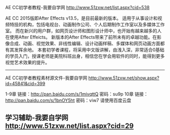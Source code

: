 AE CC初学者教程-我要自学网 http://www.51zxw.net/list.aspx?cid=538

AE CC 2015版即After Effects v13.5，是目前最新的版本。
适用于从事设计和视频特技的机构，包括电视台、动画制作公司、个人后期制作工作室以及多媒体工作室。
而在新兴的用户群，如网页设计师和图形设计师中，也开始有越来越多的人在使用After Effeicts。
新版本的After Effects带来了前所未有的卓越功能。在影像合成、动画、视觉效果、非线性编辑、设计动画样稿、多媒体和网页动画方面都有其发挥余地。
本套初学者课程，将采用中文版讲解，由浅入深，非常适合0基础的学员入门，授课老师是美院科班出身，相信您在学会用软件的同时，能得到更多视觉艺术效果的提升。

----------------------------------------------------
AE CC初学者教程素材源文件-我要自学网
http://www.51zxw.net/show.aspx?id=45841&cid=399

1-9章 链接：http://pan.baidu.com/s/1mivqttQ 密码：su9p
10章 链接：http://pan.baidu.com/s/1bnOY5ht 密码：viw7
请使用百度云盘

学习辅助-我要自学网 http://www.51zxw.net/list.aspx?cid=29
---------------------------------------------------
